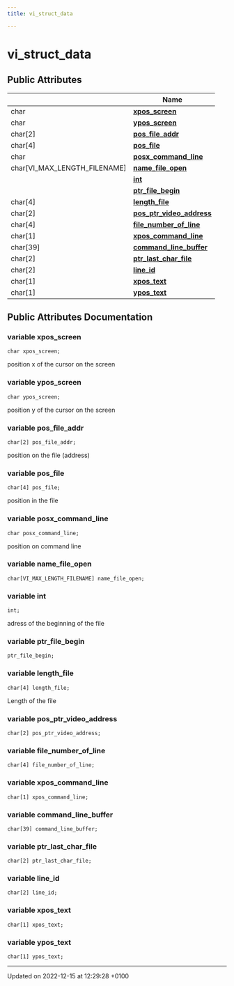 ```yaml
---
title: vi_struct_data

---
```


# vi_struct_data





## Public Attributes

|                | Name           |
| -------------- | -------------- |
| char | **[xpos_screen](Classes/structvi__struct__data.md#variable-xpos-screen)**  |
| char | **[ypos_screen](Classes/structvi__struct__data.md#variable-ypos-screen)**  |
| char[2] | **[pos_file_addr](Classes/structvi__struct__data.md#variable-pos-file-addr)**  |
| char[4] | **[pos_file](Classes/structvi__struct__data.md#variable-pos-file)**  |
| char | **[posx_command_line](Classes/structvi__struct__data.md#variable-posx-command-line)**  |
| char[VI_MAX_LENGTH_FILENAME] | **[name_file_open](Classes/structvi__struct__data.md#variable-name-file-open)**  |
| | **[int](Classes/structvi__struct__data.md#variable-int)**  |
| | **[ptr_file_begin](Classes/structvi__struct__data.md#variable-ptr-file-begin)**  |
| char[4] | **[length_file](Classes/structvi__struct__data.md#variable-length-file)**  |
| char[2] | **[pos_ptr_video_address](Classes/structvi__struct__data.md#variable-pos-ptr-video-address)**  |
| char[4] | **[file_number_of_line](Classes/structvi__struct__data.md#variable-file-number-of-line)**  |
| char[1] | **[xpos_command_line](Classes/structvi__struct__data.md#variable-xpos-command-line)**  |
| char[39] | **[command_line_buffer](Classes/structvi__struct__data.md#variable-command-line-buffer)**  |
| char[2] | **[ptr_last_char_file](Classes/structvi__struct__data.md#variable-ptr-last-char-file)**  |
| char[2] | **[line_id](Classes/structvi__struct__data.md#variable-line-id)**  |
| char[1] | **[xpos_text](Classes/structvi__struct__data.md#variable-xpos-text)**  |
| char[1] | **[ypos_text](Classes/structvi__struct__data.md#variable-ypos-text)**  |

## Public Attributes Documentation

### variable xpos_screen

```ca65
char xpos_screen;
```


position x of the cursor on the screen 


### variable ypos_screen

```ca65
char ypos_screen;
```


position y of the cursor on the screen 


### variable pos_file_addr

```ca65
char[2] pos_file_addr;
```


position on the file (address) 


### variable pos_file

```ca65
char[4] pos_file;
```


position in the file 


### variable posx_command_line

```ca65
char posx_command_line;
```


position on command line 


### variable name_file_open

```ca65
char[VI_MAX_LENGTH_FILENAME] name_file_open;
```


### variable int

```ca65
int;
```


adress of the beginning of the file 


### variable ptr_file_begin

```ca65
ptr_file_begin;
```


### variable length_file

```ca65
char[4] length_file;
```


Length of the file 


### variable pos_ptr_video_address

```ca65
char[2] pos_ptr_video_address;
```


### variable file_number_of_line

```ca65
char[4] file_number_of_line;
```


### variable xpos_command_line

```ca65
char[1] xpos_command_line;
```


### variable command_line_buffer

```ca65
char[39] command_line_buffer;
```


### variable ptr_last_char_file

```ca65
char[2] ptr_last_char_file;
```


### variable line_id

```ca65
char[2] line_id;
```


### variable xpos_text

```ca65
char[1] xpos_text;
```


### variable ypos_text

```ca65
char[1] ypos_text;
```


-------------------------------

Updated on 2022-12-15 at 12:29:28 +0100
